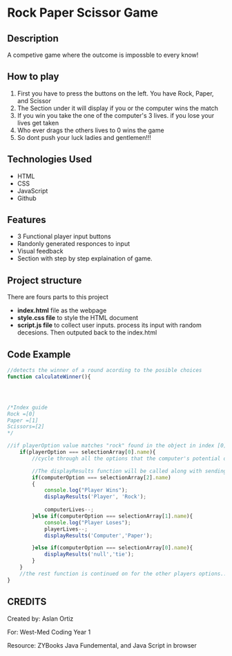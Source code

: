 # Rock Paper Scissor Game

## Description
A competive game where the outcome is impossble to every know!

## How to play
1. First you have to press the buttons on the left. You have Rock, Paper, and Scissor
2. The Section under it will display if you or the computer wins the match
3. If you win you take the one of the computer's 3 lives. if you lose your lives get taken
4. Who ever drags the others lives to 0 wins the game
5. So dont push your luck ladies and gentlemen!!!

## Technologies Used
- HTML
- CSS
- JavaScript
- Github

## Features
- 3 Functional player input buttons
- Randonly generated responces to input
- Visual feedback
- Section with step by step explaination of game.

## Project structure
There are fours parts to this project
- **index.html** file as the webpage
- **style.css file** to style the HTML document
- **script.js file** to collect user inputs. process its input with random decesions. Then outputed back to the index.html

## Code Example
```javascript
//detects the winner of a round acording to the posible choices
function calculateWinner(){




/*Index guide
Rock =[0]
Paper =[1]
Scissors=[2]
*/

//if playerOption value matches "rock" found in the object in index [0]. 
    if(playerOption === selectionArray[0].name){
        //cycle through all the options that the computer's potential options to then determin the result of a round.

        //The displayResults function will be called along with sending who is the Winner and what option they used as two parameters
        if(computerOption === selectionArray[2].name)
        {
            console.log("Player Wins"); 
            displayResults('Player', 'Rock');
    
            computerLives--;
        }else if(computerOption === selectionArray[1].name){
            console.log("Player Loses");
            playerLives--;
            displayResults('Computer','Paper');

        }else if(computerOption === selectionArray[0].name){
            displayResults('null','tie');
        }
    }
    //the rest function is continued on for the other players options...
}
```
## CREDITS
Created by: Aslan Ortiz

For: West-Med Coding Year 1

Resource: ZYBooks Java Fundemental, and Java Script in browser

